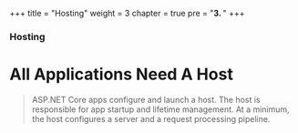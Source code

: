 +++
title = "Hosting"
weight = 3
chapter = true
pre = "<b>3. </b>"
+++

### Hosting

# All Applications Need A Host

> ASP.NET Core apps configure and launch a host. The host is responsible for app startup and lifetime management. At a minimum, the host configures a server and a request processing pipeline.
